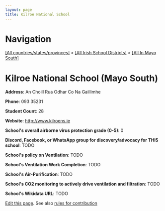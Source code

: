 ```yaml
---
layout: page
title: Kilroe National School
---
```

# Navigation

[[All countries/states/provinces]](../../..) > [[All Irish School Districts]](../..) > [[All In Mayo South]](..)

# Kilroe National School (Mayo South)

**Address**: An Choill Rua Odhar Co Na Gaillimhe

**Phone**: 093 35231

**Student Count**: 28

**Website**: <http://www.kilroens.ie>

**School's overall airborne virus protection grade (0-5)**: 0

**Discord, Facebook, or WhatsApp group for discovery/advocacy for THIS school**: TODO

**School's policy on Ventilation**: TODO

**School's Ventilation Work Completion**: TODO

**School's Air-Purification**: TODO

**School's CO2 monitoring to actively drive ventilation and filtration**: TODO

**School's Wikidata URL**: TODO


[Edit this page](https://github.com/ventilate-schools/Ireland/edit/main/./Mayo_South/Kilroe_National_School.md). See also [rules for contribution](../../../contribution-rules/)